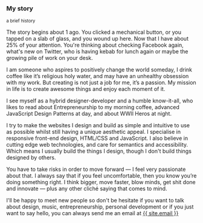 <hgroup class="section-header">
  <div class="section-header__inner">
    <h3 class="section-title">My story</h3>
    <small class="section-title__desc">a brief history</small>
  </div>
</hgroup>

The story begins about <span class="seconds-counter">1</span> ago. You clicked a mechanical button, or you tapped on a slab of glass, and you wound up here. Now that I have about 25% of your attention. You're thinking about checking Facebook again, what's new on Twitter, who is having kebab for lunch again or maybe the growing pile of work on your desk.

I am someone who aspires to positively change the world someday, I drink coffee like it’s religious holy water, and may have an unhealthy obsession with my work. But creating is not just a job for me, it’s a passion. My mission in life is to create awesome things and enjoy each moment of it.

I see myself as a hybrid designer-developer and a humble know-it-all, who likes to read about Entrepreneurship to my morning coffee, advanced JavaScript Design Patterns at day, and about WWII Heros at night.

I try to make the websites I design and build as simple and intuitive to use as possible whilst still having a unique aesthetic appeal. I specialise in responsive front-end design, HTML/CSS and JavaScript. I also believe in cutting edge web technologies, and care for semantics and accessibility. Which means I usually build the things I design, though I don't build things designed by others.

You have to take risks in order to move forward — I feel very passionate about that. I always say that if you feel uncomfortable, then you know you’re doing something right. I think bigger, move faster, blow minds, get shit done and innovate — plus any other cliché saying that comes to mind.

I'll be happy to meet new people so don't be hesitate if you want to talk about design, music, entrepreneurship, personal development or if you just want to say hello, you can always send me an email at <a href="mailto:{{ site.email }}">{{ site.email }}</a>
